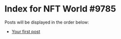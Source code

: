 # Index for NFT World #9785
Posts will be displayed in the order below:

- [Your first post](./001-first.md)

